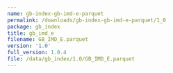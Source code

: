 ```yaml
---
name: gb-index-gb-imd-e-parquet
permalink: /downloads/gb-index-gb-imd-e-parquet/1_0
package: gb_index
title: gb_imd_e
filename: GB_IMD_E.parquet
version: '1.0'
full_version: 1.0.4
file: /data/gb_index/1.0/GB_IMD_E.parquet
---
```

